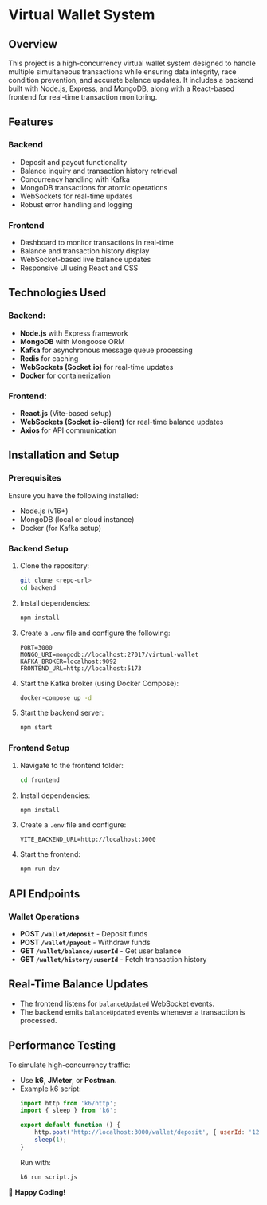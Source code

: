 # Virtual Wallet System

## Overview
This project is a high-concurrency virtual wallet system designed to handle multiple simultaneous transactions while ensuring data integrity, race condition prevention, and accurate balance updates. It includes a backend built with Node.js, Express, and MongoDB, along with a React-based frontend for real-time transaction monitoring.

## Features
### Backend
- Deposit and payout functionality
- Balance inquiry and transaction history retrieval
- Concurrency handling with Kafka
- MongoDB transactions for atomic operations
- WebSockets for real-time updates
- Robust error handling and logging

### Frontend
- Dashboard to monitor transactions in real-time
- Balance and transaction history display
- WebSocket-based live balance updates
- Responsive UI using React and CSS

## Technologies Used
### Backend:
- **Node.js** with Express framework
- **MongoDB** with Mongoose ORM
- **Kafka** for asynchronous message queue processing
- **Redis** for caching
- **WebSockets (Socket.io)** for real-time updates
- **Docker** for containerization

### Frontend:
- **React.js** (Vite-based setup)
- **WebSockets (Socket.io-client)** for real-time balance updates
- **Axios** for API communication

## Installation and Setup
### Prerequisites
Ensure you have the following installed:
- Node.js (v16+)
- MongoDB (local or cloud instance)
- Docker (for Kafka setup)

### Backend Setup
1. Clone the repository:
   ```sh
   git clone <repo-url>
   cd backend
   ```
2. Install dependencies:
   ```sh
   npm install
   ```
3. Create a `.env` file and configure the following:
   ```env
   PORT=3000
   MONGO_URI=mongodb://localhost:27017/virtual-wallet
   KAFKA_BROKER=localhost:9092
   FRONTEND_URL=http://localhost:5173
   ```
4. Start the Kafka broker (using Docker Compose):
   ```sh
   docker-compose up -d
   ```
5. Start the backend server:
   ```sh
   npm start
   ```

### Frontend Setup
1. Navigate to the frontend folder:
   ```sh
   cd frontend
   ```
2. Install dependencies:
   ```sh
   npm install
   ```
3. Create a `.env` file and configure:
   ```env
   VITE_BACKEND_URL=http://localhost:3000
   ```
4. Start the frontend:
   ```sh
   npm run dev
   ```

## API Endpoints
### Wallet Operations
- **POST `/wallet/deposit`** - Deposit funds
- **POST `/wallet/payout`** - Withdraw funds
- **GET `/wallet/balance/:userId`** - Get user balance
- **GET `/wallet/history/:userId`** - Fetch transaction history

## Real-Time Balance Updates
- The frontend listens for `balanceUpdated` WebSocket events.
- The backend emits `balanceUpdated` events whenever a transaction is processed.

## Performance Testing
To simulate high-concurrency traffic:
- Use **k6**, **JMeter**, or **Postman**.
- Example k6 script:
  ```js
  import http from 'k6/http';
  import { sleep } from 'k6';

  export default function () {
      http.post('http://localhost:3000/wallet/deposit', { userId: '123', amount: 100 });
      sleep(1);
  }
  ```
  Run with:
  ```sh
  k6 run script.js
  ```
🚀 **Happy Coding!**

